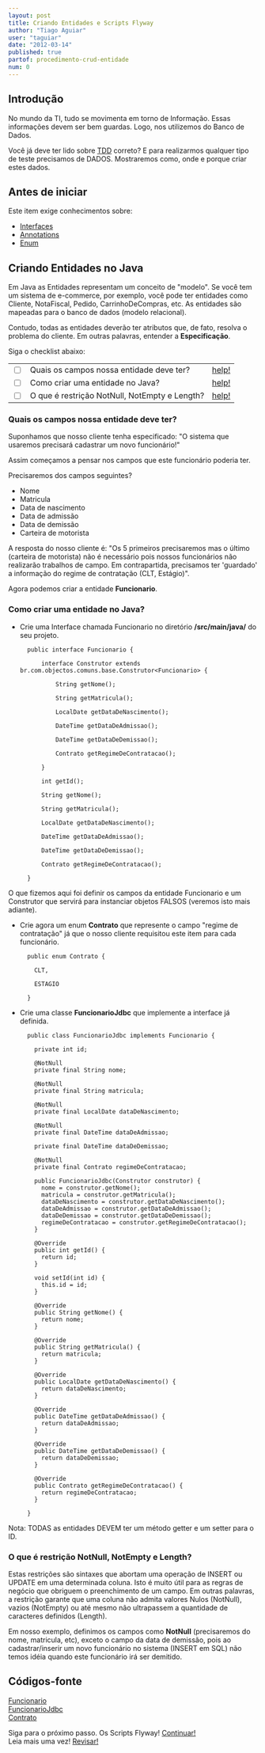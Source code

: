 ```yaml
---
layout: post
title: Criando Entidades e Scripts Flyway
author: "Tiago Aguiar"
user: "taguiar"
date: "2012-03-14"
published: true
partof: procedimento-crud-entidade
num: 0
---
```


## <a id="TOPO"> </a>Introdução

No mundo da TI, tudo se movimenta em torno de Informação. Essas informações devem ser bem
guardas. Logo, nos utilizemos do Banco de Dados.

Você já deve ter lido sobre [TDD](http://dojo.objectos.com.br/caixa/processo-00-TDD.html) correto? 
E para realizarmos qualquer tipo de teste precisamos de DADOS. Mostraremos como, onde e porque criar 
estes dados. 


## Antes de iniciar 
Este item exige conhecimentos sobre:
 - [Interfaces](http://en.wikipedia.org/wiki/Interface_%28Java%29)
 - [Annotations](http://docs.oracle.com/javase/1.5.0/docs/guide/language/annotations.html)
 - [Enum](http://docs.oracle.com/javase/tutorial/java/javaOO/enum.html)


## Criando Entidades no Java
Em Java as Entidades representam um conceito de "modelo". Se você tem um sistema de e-commerce, 
por exemplo, você pode ter entidades como Cliente, NotaFiscal, Pedido, CarrinhoDeCompras, etc. 
As entidades são mapeadas para o banco de dados (modelo relacional).

Contudo, todas as entidades deverão ter atributos que, de fato, resolva o problema do cliente.
Em outras palavras, entender a __Especificação__.

Siga o checklist abaixo:
<table class="table table-bordered">
 <tr>
   <td class="tac col2em">
    <a id="topo_0_0"><input type="checkbox" /></a>
   </td>
   <td>
    Quais os campos nossa entidade deve ter?
   </td>
   <td>
    <a href="#0_0">help!</a>
   </td>
 </tr>
  <tr>
   <td class="tac col2em">
    <a id="topo_0_0"><input type="checkbox" /></a>
   </td>
   <td>
    Como criar uma entidade no Java?
   </td>
   <td>
    <a href="#0_1">help!</a>
   </td>
 </tr>
  <tr>
   <td class="tac col2em">
    <a id="topo_0_0"><input type="checkbox" /></a>
   </td>
   <td>
    O que é restrição NotNull, NotEmpty e Length?
   </td>
   <td>
    <a href="#0_2">help!</a>
   </td>
 </tr>
</table>

### <a id="0_0"> </a>Quais os campos nossa entidade deve ter?

Suponhamos que nosso cliente tenha especificado: "O sistema que usaremos precisará cadastrar um
novo funcionário!"

Assim começamos a pensar nos campos que este funcionário poderia ter.

Precisaremos dos campos seguintes?
- Nome
- Matricula
- Data de nascimento
- Data de admissão
- Data de demissão
- Carteira de motorista

A resposta do nosso cliente é: "Os 5 primeiros precisaremos mas o último (carteira de motorista) não
é necessário pois nossos funcionários não realizarão trabalhos de campo. Em contrapartida, precisamos
ter 'guardado' a informação do regime de contratação (CLT, Estágio)".


Agora podemos criar a entidade __Funcionario__.


### <a id="0_1"> </a>Como criar uma entidade no Java? 


- Crie uma Interface chamada Funcionario no diretório __/src/main/java/__ do seu projeto.

		public interface Funcionario {
			
			interface Construtor extends br.com.objectos.comuns.base.Construtor<Funcionario> {
			
			    String getNome();
				    
			    String getMatricula();
				
			    LocalDate getDataDeNascimento();
				
			    DateTime getDataDeAdmissao();
				    
			    DateTime getDataDeDemissao();
				    
			    Contrato getRegimeDeContratacao();
				
			}
			
			int getId();
				
			String getNome();
				    
			String getMatricula();
				
			LocalDate getDataDeNascimento();
				
			DateTime getDataDeAdmissao();
				    
			DateTime getDataDeDemissao();
				    
			Contrato getRegimeDeContratacao();
				
		}
		
O que fizemos aqui foi definir os campos da entidade Funcionario e um Construtor que 
servirá para instanciar objetos FALSOS (veremos isto mais adiante).

- Crie agora um enum __Contrato__ que represente o campo "regime de contratação" já que o nosso cliente
requisitou este item para cada funcionário.

		public enum Contrato {
		
		  CLT,
		  
		  ESTAGIO
		
		}

- Crie uma classe __FuncionarioJdbc__ que implemente a interface já definida.


		public class FuncionarioJdbc implements Funcionario {
		
		  private int id;
		
		  @NotNull	 			
		  private final String nome;
		
		  @NotNull			
		  private final String matricula;
		
		  @NotNull
		  private final LocalDate dataDeNascimento;
		  
		  @NotNull
		  private final DateTime dataDeAdmissao;
		  
		  private final DateTime dataDeDemissao;
		  
		  @NotNull
		  private final Contrato regimeDeContratacao;
		
		  public FuncionarioJdbc(Construtor construtor) {
		    nome = construtor.getNome();
		    matricula = construtor.getMatricula();
		    dataDeNascimento = construtor.getDataDeNascimento();
		    dataDeAdmissao = construtor.getDataDeAdmissao();
		    dataDeDemissao = construtor.getDataDeDemissao();
		    regimeDeContratacao = construtor.getRegimeDeContratacao();
		  }
		
		  @Override
		  public int getId() {
		    return id;
		  }
		
		  void setId(int id) {
		    this.id = id;
		  }
		
		  @Override
		  public String getNome() {
		    return nome;
		  }
		
		  @Override
		  public String getMatricula() {
		    return matricula;
		  }
		
		  @Override
		  public LocalDate getDataDeNascimento() {
		    return dataDeNascimento;
		  }
		  
		  @Override
		  public DateTime getDataDeAdmissao() {
		    return dataDeAdmissao;
		  }  
		
		  @Override
		  public DateTime getDataDeDemissao() {
		    return dataDeDemissao;
		  }  
		
		  @Override
		  public Contrato getRegimeDeContratacao() {
		    return regimeDeContratacao;
		  }
		
		}

Nota: TODAS as entidades DEVEM ter um método getter e um setter para o ID.


### <a id="0_2"> </a>O que é restrição NotNull, NotEmpty e Length?

Estas restrições são sintaxes que abortam uma operação de INSERT ou UPDATE em uma determinada coluna.
Isto é muito útil para as regras de negócio que obriguem o preenchimento de um campo. Em outras palavras,
a restrição garante que uma coluna não admita valores Nulos (NotNull), vazios (NotEmpty) ou até mesmo
não ultrapassem a quantidade de caracteres definidos (Length).

Em nosso exemplo, definimos os campos como __NotNull__ (precisaremos do nome, matricula, etc), exceto o campo da data de demissão, pois ao
cadastrar/inserir um novo funcionário no sistema (INSERT em SQL) não temos idéia quando este funcionário
irá ser demitido.  

## Códigos-fonte
[Funcionario](https://github.com/objectos/objectos-dojo/tree/master/objectos-dojo-team/src/main/java/br/com/objectos/dojo/taguiar/Funcionario.java)<br>
[FuncionarioJdbc](https://github.com/objectos/objectos-dojo/tree/master/objectos-dojo-team/src/main/java/br/com/objectos/dojo/taguiar/FuncionarioJdbc.java)<br>
[Contrato](https://github.com/objectos/objectos-dojo/tree/master/objectos-dojo-team/src/main/java/br/com/objectos/dojo/taguiar/Contrato.java)<br>

Siga para o próximo passo. Os Scripts Flyway! <a href="{{ site.baseurl }}/procedimento/crud-entidade/00.1-criando-testando-script-flyway.html" class="btn btn-success">Continuar!</a><br>
Leia mais uma vez! <a href="#TOPO" class="btn btn-warning">Revisar!</a>